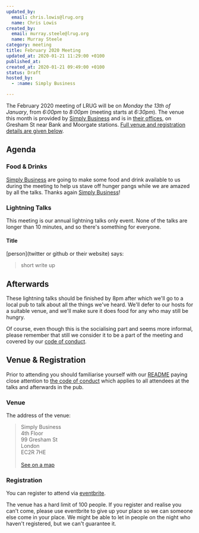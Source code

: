 ```yaml
---
updated_by:
  email: chris.lowis@lrug.org
  name: Chris Lowis
created_by:
  email: murray.steele@lrug.org
  name: Murray Steele
category: meeting
title: February 2020 Meeting
updated_at: 2020-01-21 11:29:00 +0100
published_at:
created_at: 2020-01-21 09:49:00 +0100
status: Draft
hosted_by:
  - :name: Simply Business

---
```


The February 2020 meeting of LRUG will be on *Monday the 13th of January*,
from _6:00pm_ to _8:00pm_ (meeting starts at _6:30pm_).  The venue this
month is provided by [Simply Business](https://www.simplybusiness.co.uk/)
and is in [their offices][simplybusiness-venue], on Gresham St near Bank
and Moorgate stations.  [Full venue and registration details are given
below](#feb20registration).

Agenda
------

### Food & Drinks

[Simply Business](https://www.simplybusiness.co.uk/) are going to make
some food and drink available to us during the meeting to help us stave
off hunger pangs while we are amazed by all the talks. Thanks again
[Simply Business](https://www.simplybusiness.co.uk/)!

### Lightning Talks

This meeting is our annual lightning talks only event.  None of the talks
are longer than 10 minutes, and so there's something for everyone.

#### Title

[person](twitter or github or their website) says:

> short write up

Afterwards
----------

These lightning talks should be finished by 8pm after which we'll go to a
local pub to talk about all the things we've heard.  We'll defer to our
hosts for a suitable venue, and we'll make sure it does food for any who
may still be hungry.

Of course, even though this is the socialising part and seems more
informal, please remember that still we consider it to be a part of the
meeting and covered by our [code of conduct](http://readme.lrug.org/#code-of-conduct).


Venue & Registration <a name="feb20registration">&nbsp;</a>
-----------------------------------------------------------

Prior to attending you should familiarise yourself with our
[README](http://readme.lrug.org/) paying close attention to [the code of
conduct](http://readme.lrug.org/#code-of-conduct) which applies to
all attendees at the talks and afterwards in the pub.

### Venue

The address of the venue:

> Simply Business<br/>4th Floor<br/>99 Gresham St<br/>London<br/>EC2R 7HE<br/><br/>[See on a map][simplybusiness-venue]

### Registration

You can register to attend via [eventbrite][simplybusiness-event].

The venue has a hard limit of 100 people.  If you register and realise you
can't come, please use eventbrite to give up your place so we can someone
else come in your place.  We might be able to let in people on the night
who haven't registered, but we can't guarantee it.

[simplybusiness-venue]: https://goo.gl/maps/BRXZR9y98tSdjc8x7
[simplybusiness-event]: https://www.eventbrite.com/
